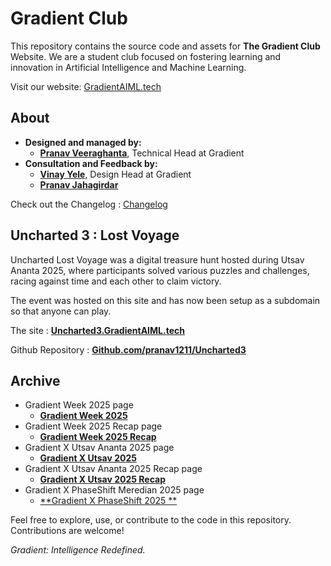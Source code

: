 # Gradient Club

This repository contains the source code and assets for **The Gradient Club** Website. We are a student club focused on fostering learning and innovation in Artificial Intelligence and Machine Learning.

Visit our website: [GradientAIML.tech](https://GradientAIML.tech)

## About
- **Designed and managed by:**
  - [**Pranav Veeraghanta**](https://beyondmebtw.com), Technical Head at Gradient
- **Consultation and Feedback by:**
  - [**Vinay Yele**](https://vinayyele.live), Design Head at Gradient
  - [**Pranav Jahagirdar**](https://github.com/pranavjah)

Check out the Changelog : [Changelog](https://github.com/pranav1211/Gradient-Website/blob/main/Changelog.md)

## Uncharted 3 : Lost Voyage
  Uncharted Lost Voyage was a digital treasure hunt hosted during Utsav Ananta 2025, where participants solved various puzzles and challenges, racing against time and each other to claim victory.

  The event was hosted on this site and has now been setup as a subdomain so that anyone can play.

  The site : [**Uncharted3.GradientAIML.tech**](Uncharted3.gradientaiml.tech)

  Github Repository : [**Github.com/pranav1211/Uncharted3**](Github.com/pranav1211/uncharted3)

## Archive
- Gradient Week 2025 page
  - [**Gradient Week 2025**](https://gradientaiml.tech/gw25)
- Gradient Week 2025 Recap page
  - [**Gradient Week 2025 Recap**](https://gradientaiml.tech/gw25recap)
- Gradient X Utsav Ananta 2025 page
  - [**Gradient X Utsav 2025**](https://gradientaiml.tech/utsav25)
- Gradient X Utsav Ananta 2025 Recap page
  - [**Gradient X Utsav 2025 Recap**](https://gradientaiml.tech/utsav25recap)
- Gradient X PhaseShift Meredian 2025 page
  - [**Gradient X PhaseShift 2025 **](https://gradientaiml.tech/ps25)

Feel free to explore, use, or contribute to the code in this repository. Contributions are welcome!

_Gradient: Intelligence Redefined._
